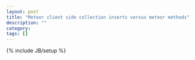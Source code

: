 ```yaml
---
layout: post
title: "Meteor client side collection inserts versus meteor methods"
description: ""
category: 
tags: []
---
```

{% include JB/setup %}
